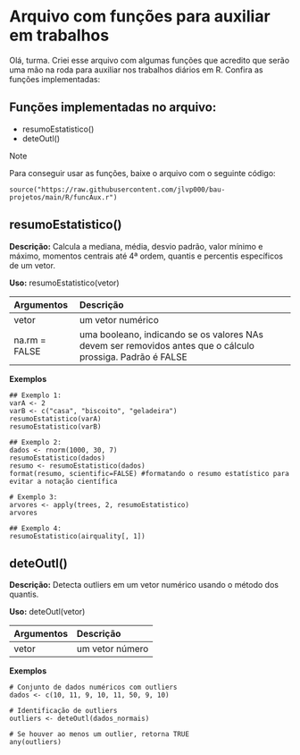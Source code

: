 <h1>Arquivo com funções para auxiliar em trabalhos</h1>

<p>Olá, turma. Criei esse arquivo com algumas funções que acredito que serão uma mão na roda para auxiliar nos trabalhos diários em R. Confira as funções implementadas:</p>

<h2>Funções implementadas no arquivo:</h2>

+ resumoEstatistico()
+ deteOutl()

> [!NOTE]
> Para conseguir usar as funções, baixe o arquivo com o seguinte código:
> 
> ```source("https://raw.githubusercontent.com/jlvp000/bau-projetos/main/R/funcAux.r")```

<h2>resumoEstatistico()</h2>

**Descrição:** Calcula a mediana, média, desvio padrão, valor mínimo e máximo, momentos centrais até 4ª ordem, quantis e percentis específicos de um  vetor. 

**Uso:** resumoEstatistico(vetor)


| Argumentos | Descrição |
| :--- | :--- |
| vetor | um vetor numérico |
| na.rm = FALSE | uma booleano, indicando se os valores NAs devem ser removidos antes que o cálculo prossiga. Padrão é FALSE|

**Exemplos**

```
## Exemplo 1:
varA <- 2
varB <- c("casa", "biscoito", "geladeira")
resumoEstatistico(varA)
resumoEstatistico(varB)

## Exemplo 2: 
dados <- rnorm(1000, 30, 7)
resumoEstatistico(dados)
resumo <- resumoEstatistico(dados)
format(resumo, scientific=FALSE) #formatando o resumo estatístico para evitar a notação científica

# Exemplo 3:
arvores <- apply(trees, 2, resumoEstatistico)
arvores

## Exemplo 4:
resumoEstatistico(airquality[, 1])
```

<h2>deteOutl()</h2>

**Descrição:** Detecta outliers em um vetor numérico usando o método dos quantis.

**Uso:** deteOutl(vetor)

| Argumentos | Descrição |
| :--- | :--- |
| vetor | um vetor número |

**Exemplos**

```
# Conjunto de dados numéricos com outliers
dados <- c(10, 11, 9, 10, 11, 50, 9, 10)

# Identificação de outliers
outliers <- deteOutl(dados_normais)

# Se houver ao menos um outlier, retorna TRUE
any(outliers)
```
